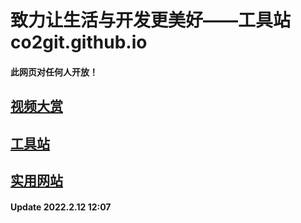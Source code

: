 # 致力让生活与开发更美好——工具站co2git.github.io
#### 此网页对任何人开放！
## <a href="https://co2git.github.io/videos" target="_blank">视频大赏</a>
## <a href="https://co2git.github.io/tools" target="_blank">工具站</a>
## <a href="https://co2git.github.io/website" target="_blank">实用网站</a>
#### Update 2022.2.12 12:07
